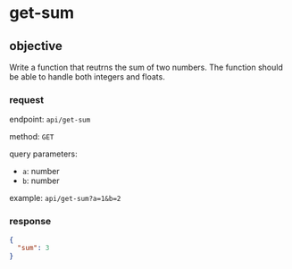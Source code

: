 # get-sum

## objective

Write a function that reutrns the sum of two numbers. The function should be able to handle both integers and floats.

### request

endpoint: `api/get-sum`

method: `GET`

query parameters:

- `a`: number
- `b`: number

example: `api/get-sum?a=1&b=2`

### response

```json
{
  "sum": 3
}
```
